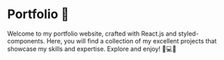 # Portfolio 💼

Welcome to my portfolio website, crafted with React.js and styled-components. Here, you will find a collection of my excellent projects that showcase my skills and expertise. Explore and enjoy! 🚀💻🎨